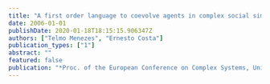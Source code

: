 ```yaml
---
title: "A first order language to coevolve agents in complex social simulations"
date: 2006-01-01
publishDate: 2020-01-18T18:15:15.906347Z
authors: ["Telmo Menezes", "Ernesto Costa"]
publication_types: ["1"]
abstract: ""
featured: false
publication: "*Proc. of the European Conference on Complex Systems, University of Oxford*"
---
```



